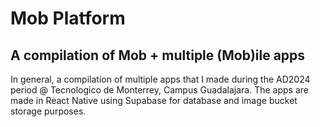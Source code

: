 # Mob Platform

## A compilation of Mob + multiple (Mob)ile apps

In general, a compilation of multiple apps that I made during the AD2024 period @ Tecnologico de Monterrey, Campus Guadalajara. The apps are made in React Native using Supabase for database and image bucket storage purposes.
